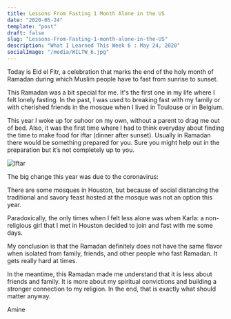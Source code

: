 ```yaml
---
title: Lessons From Fasting 1 Month Alone in the US
date: "2020-05-24"
template: "post"
draft: false
slug: "Lessons-From-Fasting-1-month-alone-in-the-US"
description: "What I Learned This Week 6 : May 24, 2020"
socialImage: "/media/WILTW_6.jpg"
---
```



Today is Eid el Fitr, a celebration that marks the end of the holy month of Ramadan during which Muslim people have to fast from sunrise to sunset.

This Ramadan was a bit special for me. It's the first one in my life where I felt lonely fasting. In the past, I was used to breaking fast with my family or with cherished friends in the mosque when I lived in Toulouse or in Belgium.

This year I woke up for suhoor on my own, without a parent to drag me out of bed. Also, it was the first time where I had to think everyday about finding the time to make food for iftar (dinner after sunset).
Usually in Ramadan there would be something prepared for you. Sure you might help out in the preparation but it’s not completely up to you.

![Iftar](/media/WILTW_6.jpg)

The big change this year was due to the coronavirus:

There are some mosques in Houston, but because of social distancing the traditional and savory feast hosted at the mosque was not an option this year.

Paradoxically, the only times when I felt less alone was when Karla: a non-religious girl that I met in Houston decided to join and fast with me some days.

My conclusion is that the Ramadan definitely does not have the same flavor when isolated from family, friends, and other people who fast Ramadan. It gets really hard at times.

In the meantime, this Ramadan made me understand that it is less about friends and family. It is more about my spiritual convictions and building a stronger connection to my religion. In the end, that is exactly what should matter anyway.

Amine

